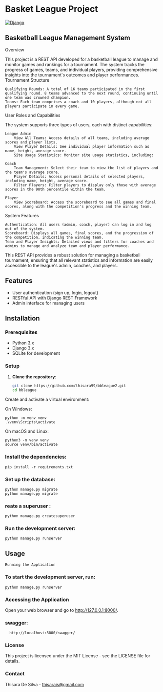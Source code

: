 
# Basket League Project

[![Django](https://img.shields.io/badge/Django-3.2.3-green.svg)](https://www.djangoproject.com/)

## Basketball League Management System
Overview

This project is a REST API developed for a basketball league to manage and monitor games and rankings for a tournament. The system tracks the progress of games, teams, and individual players, providing comprehensive insights into the tournament's outcomes and player performances.
Tournament Structure

    Qualifying Rounds: A total of 16 teams participated in the first qualifying round. 8 teams advanced to the next round, continuing until one team was crowned champion.
    Teams: Each team comprises a coach and 10 players, although not all players participate in every game.

User Roles and Capabilities

The system supports three types of users, each with distinct capabilities:

    League Admin
        View All Teams: Access details of all teams, including average scores and player lists.
        View Player Details: See individual player information such as name, height, average score.
        Site Usage Statistics: Monitor site usage statistics, including:

    Coach
        Team Management: Select their team to view the list of players and the team's average score.
        Player Details: Access personal details of selected players, including name, height, average score.
        Filter Players: Filter players to display only those with average scores in the 90th percentile within the team.

    Player
        View Scoreboard: Access the scoreboard to see all games and final scores, along with the competition's progress and the winning team.

System Features

    Authentication: All users (admin, coach, player) can log in and log out of the system.
    Scoreboard: Displays all games, final scores, and the progression of the competition, indicating the winning team.
    Team and Player Insights: Detailed views and filters for coaches and admins to manage and analyze team and player performance.

This REST API provides a robust solution for managing a basketball tournament, ensuring that all relevant statistics and information are easily accessible to the league's admin, coaches, and players.

## Features

- User authentication (sign up, login, logout)
- RESTful API with Django REST Framework
- Admin interface for managing users

## Installation

### Prerequisites

- Python 3.x
- Django 3.x
- SQLite for development

### Setup

1. **Clone the repository**:
   ```sh
   git clone https://github.com/thisara99/bbleague2.git
   cd bbleague
Create and activate a virtual environment:

On Windows:

    python -m venv venv
    .\venv\Scripts\activate

On macOS and Linux:

    python3 -m venv venv
    source venv/bin/activate

### Install the dependencies:

    pip install -r requirements.txt

### Set up the database:

    python manage.py migrate 
    python manage.py migrate 

### reate a superuser :

    python manage.py createsuperuser


### Run the development server:

    python manage.py runserver

## Usage

    Running the Application
### To start the development server, run:

    python manage.py runserver

### Accessing the Application
Open your web browser and go to http://127.0.0.1:8000/.

### swagger:

      http://localhost:8000/swagger/


### License
This project is licensed under the MIT License - see the LICENSE file for details.

### Contact
Thisara De Silva - thisarais@gmail.com
